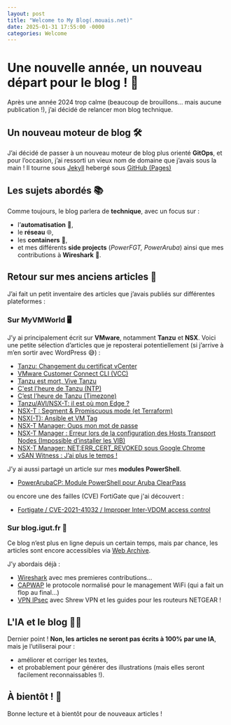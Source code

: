 ```yaml
---
layout: post
title: "Welcome to My Blog(.mouais.net)"
date: 2025-01-31 17:55:00 -0000
categories: Welcome
---
```


# Une nouvelle année, un nouveau départ pour le blog ! 🚀

Après une année 2024 trop calme (beaucoup de brouillons… mais aucune publication !), j’ai décidé de relancer mon blog technique.

## Un nouveau moteur de blog 🛠️

J’ai décidé de passer à un nouveau moteur de blog plus orienté **GitOps**, et pour l’occasion, j’ai ressorti un vieux nom de domaine que j’avais sous la main !
Il tourne sous [Jekyll](https://jekyllrb.com/) hebergé sous [GitHub (Pages)](https://github.com/alagoutte/alagoutte.github.io/)

## Les sujets abordés 📚

Comme toujours, le blog parlera de **technique**, avec un focus sur :

- l’**automatisation** 🤖,
- le **réseau** 🌐,
- les **containers** 🐳,
- et mes différents **side projects** (*PowerFGT, PowerAruba*) ainsi que mes contributions à **Wireshark** 🦈.

## Retour sur mes anciens articles 📜

J’ai fait un petit inventaire des articles que j’avais publiés sur différentes plateformes :

### **Sur MyVMWorld** 🖥️

J’y ai principalement écrit sur **VMware**, notamment **Tanzu** et **NSX**. Voici une petite sélection d’articles que je reposterai potentiellement (si j’arrive à m’en sortir avec WordPress 😅) :

- [Tanzu: Changement du certificat vCenter](https://myvmworld.fr/tanzu-changement-du-certificat-vcenter/)
- [VMware Customer Connect CLI (VCC)](https://myvmworld.fr/vmware-customer-connect-cli-vcc-telechargement-vmware-en-ligne-de-commande)
- [Tanzu est mort, Vive Tanzu](https://myvmworld.fr/tanzu-est-mort-vive-tanzu/)
- [C'est l'heure de Tanzu (NTP)](https://myvmworld.fr/cest-lheure-de-tanzu-ntp/)
- [C’est l’heure de Tanzu (Timezone)](https://myvmworld.fr/cest-lheure-de-tanzu-timezone/)
- [Tanzu/AVI/NSX-T: il est où mon Edge ?](https://myvmworld.fr/tanzu-avi-nsx-t-il-est-ou-mon-edge)
- [NSX-T : Segment & Promiscuous mode (et Terraform)](https://myvmworld.fr/nsx-t-segment-promiscuous-mode-et-terraform/)
- [NSX(-T): Ansible et VM Tag](https://myvmworld.fr/nsx-t-ansible-et-vm-tag/)
- [NSX-T Manager: Oups mon mot de passe](https://myvmworld.fr/nsx-t-manager-oups-mon-mot-de-passe/)
- [NSX-T Manager : Erreur lors de la configuration des Hosts Transport Nodes (Impossible d’installer les VIB)](https://myvmworld.fr/nsx-t-manager-erreur-lors-de-la-configuration-des-hosts-transport-nodes/)
- [NSX-T Manager: NET:ERR_CERT_REVOKED sous Google Chrome](https://myvmworld.fr/nsx-t-manager-neterr_cert_revoked-sous-google-chrome)
- [vSAN Witness : J’ai plus le temps !](https://myvmworld.fr/vsan-witness-jai-plus-le-temps/)

J’y ai aussi partagé un article sur mes **modules PowerShell**.
- [PowerArubaCP: Module PowerShell pour Aruba ClearPass](https://myvmworld.fr/powerarubacp-module-powershell-pour-aruba-clearpass)

ou encore une des failles (CVE) FortiGate que j'ai découvert :
- [Fortigate / CVE-2021-41032 / Improper Inter-VDOM access control](https://myvmworld.fr/fortigate-cve-2021-41032-improper-inter-vdom-access-control)

### **Sur blog.igut.fr** 📂

Ce blog n’est plus en ligne depuis un certain temps, mais par chance, les articles sont encore accessibles via [Web Archive](https://web.archive.org/web/20180702222936/http://blog.igut.fr/).

J’y abordais déjà :

- [Wireshark](https://web.archive.org/web/20160406081000/http://blog.igut.fr/tag/Wireshark) avec mes premieres contributions...
- [CAPWAP](https://web.archive.org/web/20160406081000/http://blog.igut.fr/tag/CAPWAP) le protocole normalisé pour le management WiFi (qui a fait un flop au final...)
- [VPN IPsec](https://web.archive.org/web/20160406080940/http://blog.igut.fr/tag/VPN) avec Shrew VPN et les guides pour les routeurs NETGEAR !

## L'IA et le blog 🤖📝

Dernier point ! **Non, les articles ne seront pas écrits à 100% par une IA**, mais je l’utiliserai pour :

- améliorer et corriger les textes,
- et probablement pour générer des illustrations (mais elles seront facilement reconnaissables !).

## À bientôt ! 👋

Bonne lecture et à bientôt pour de nouveaux articles !